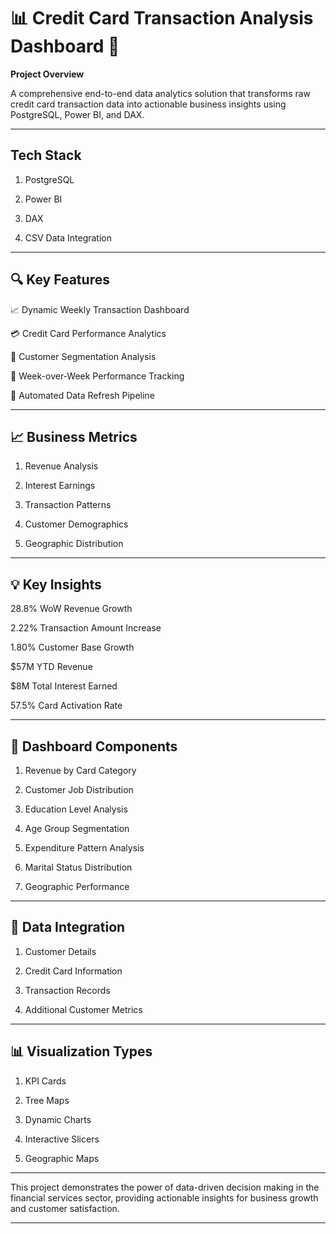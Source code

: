 # 📊 Credit Card Transaction Analysis Dashboard 🚀

**Project Overview**

A comprehensive end-to-end data analytics solution that transforms raw credit card transaction data into actionable business insights using PostgreSQL, Power BI, and DAX.

--------------------------------------
**Tech Stack**
------------------------

1) PostgreSQL

2) Power BI

3) DAX

4) CSV Data Integration
----------------------------------------
**🔍 Key Features**
--------------------------

📈 Dynamic Weekly Transaction Dashboard

💳 Credit Card Performance Analytics

👥 Customer Segmentation Analysis

📅 Week-over-Week Performance Tracking

🔄 Automated Data Refresh Pipeline

--------------------------------------------------

**📈 Business Metrics**
---------------------------

1) Revenue Analysis

2) Interest Earnings

3) Transaction Patterns

4) Customer Demographics

5) Geographic Distribution
----------------------------------------------------------

**💡 Key Insights**
--------------------------------------
28.8% WoW Revenue Growth

2.22% Transaction Amount Increase

1.80% Customer Base Growth

$57M YTD Revenue

$8M Total Interest Earned

57.5% Card Activation Rate

-------------------------------------------------------

**🎯 Dashboard Components**
-----------------------------------

1) Revenue by Card Category

2) Customer Job Distribution

3) Education Level Analysis

4) Age Group Segmentation

5) Expenditure Pattern Analysis

6) Marital Status Distribution

7) Geographic Performance

  ----------------------------------------------------

**🔗 Data Integration**
------------------------------

1) Customer Details

2) Credit Card Information

3) Transaction Records

4) Additional Customer Metrics

  -------------------------------------------------------------

**📊 Visualization Types**
------------------------------------

1) KPI Cards

2) Tree Maps

3) Dynamic Charts

4) Interactive Slicers

5) Geographic Maps

----------------------------------------------------------------

This project demonstrates the power of data-driven decision making in the financial services sector, providing actionable insights for business growth and customer satisfaction.

-------------------------------------------------------
